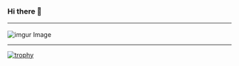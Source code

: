 ### Hi there 👋<hr>
![imgur Image](https://i.imgur.com/2QIQlVW.jpeg)<hr>
[![trophy](https://github-profile-trophy.vercel.app/?username=GenaTsarev)](https://github.com/ryo-ma/github-profile-trophy)

<!--

**GenaTsarev/GenaTsarev** is a ✨ _special_ ✨ repository because its `README.md` (this file) appears on your GitHub profile.

Here are some ideas to get you started:

- 🔭 I’m currently working on ...
- 🌱 I’m currently learning ...
- 👯 I’m looking to collaborate on ...
- 🤔 I’m looking for help with ...
- 💬 Ask me about ...
- 📫 How to reach me: ...
- 😄 Pronouns: ...
- ⚡ Fun fact: ...
-->

